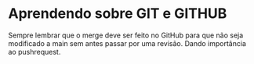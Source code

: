 # Aprendendo sobre GIT e GITHUB

Sempre lembrar que o merge deve ser feito no GitHub para que não seja modificado a main sem antes passar por uma revisão. Dando importância ao pushrequest.
